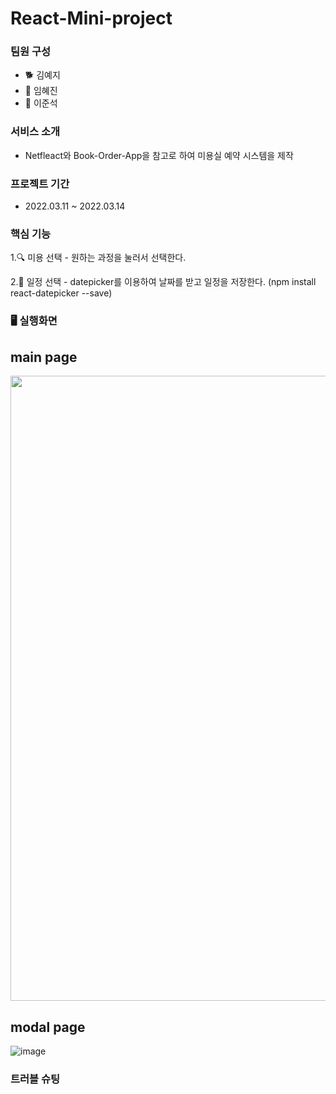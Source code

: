 # React-Mini-project

### 팀원 구성
  - 🐕 김예지
  - 🐣 임혜진
  - 🐹 이준석

### 서비스 소개
- Netfleact와 Book-Order-App을 참고로 하여 미용실 예약 시스템을 제작


### 프로젝트 기간
- 2022.03.11 ~ 2022.03.14


### 핵심 기능
  1.🔍 미용 선택 - 원하는 과정을 눌러서 선택한다.
  
  2.📖 일정 선택 - datepicker를 이용하여 날짜를 받고 일정을 저장한다. 
  (npm install react-datepicker --save)


### 🖥 실행화면 

 ## main page
  
  <img src ="https://user-images.githubusercontent.com/95362504/158073853-c38946cc-0bab-4922-b96f-7fb4e8846b04.png" width="1000">
<br>
  
 ## modal page
![image](https://user-images.githubusercontent.com/95362504/158073581-0122e6d3-f32a-4cc5-88d0-658adf623cfe.png)
<br>

### 트러블 슈팅
<br>
